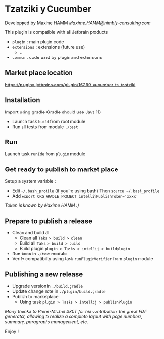 # Tzatziki y Cucumber

Developped by Maxime HAMM
_Maxime.HAMM@nimbly-consulting.com_

This plugin is compatible with all Jetbrain products

- `plugin` : main plugin code
- `extensions` : extensions (future use)
    - ...
- `common` : code used by plugin and extensions

## Market place location
https://plugins.jetbrains.com/plugin/16289-cucumber-to-tzatziki

## Installation
Import using gradle (Gradle should use Java 11)
- Launch task `build` from root module
- Run all tests from module `./test`

## Run
Launch task `runIde` from `plugin` module

## Get ready to publish to market place
Setup a system variable :
- Edit `~/.bash_profile` (if you're using bash)
  Then `source ~/.bash_profile`
- Add `export ORG_GRADLE_PROJECT_intellijPublishToken='xxxx'`

_Token is known by Maxime HAMM :)_

## Prepare to publish a release
- Clean and build all
  - Clean all `Taks > build > clean`
  - Build all `Taks > build > build`
  - Build plugin `plugin > Tasks > intellij > buildplugin`
- Run tests in `./test` module
- Verify compatibility using task `runPluginVerifier` from `plugin` module

## Publishing a new release
- Upgrade version in `./build.gradle`
- Update change note in `./plugin/build.gradle`
- Publish to marketplace 
  - Using task `plugin > Tasks > intellij > publishPlugin`

*Many thanks to Pierre-Michel BRET for his contribution, the great PDF generator, allowing to realize a complete layout with page numbers, summary, paragraphs management, etc.*

Enjoy !



